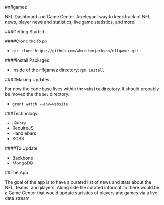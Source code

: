 #nflgamez

NFL Dashboard and Game Center. An elegant way to keep track of NFL news, player news and statistics, live game statistics, and more.

###Getting Started

####Clone the Repo

* `git clone https://github.com/whoiskenjackson/nflgamez.git`

####Install Packages

* Inside of the nflgamez directory: `npm install`

####Making Updates

For now the code base lives within the `website` directory. It should probably be moved the the `dev` directory.

* `grunt watch --env=website`

###Technology

* jQuery
* RequireJS
* Handlebars
* SCSS

####To Update

* Backbone
* MongoDB

##The App

The goal of the app is to have a curated list of news and stats about the NFL, teams, and players. Along side the curated information there would be a Game Center that would update statistics of players and games via a live data stream.

